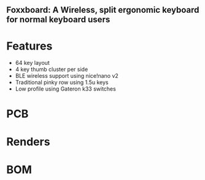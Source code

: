 ## Foxxboard: A Wireless, split ergonomic keyboard for normal keyboard users

# Features
- 64 key layout
- 4 key thumb cluster per side
- BLE wireless support using nice!nano v2
- Traditional pinky row using 1.5u keys
- Low profile using Gateron k33 switches 

# PCB

# Renders

# BOM 

